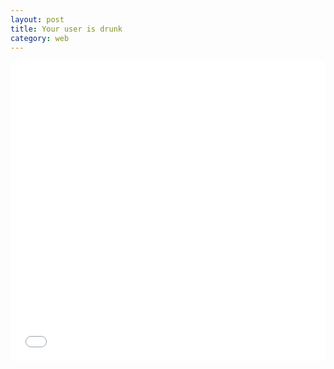 ```yaml
---
layout: post
title: Your user is drunk
category: web
---
```

<iframe width="100%" height="480" src="//www.youtube.com/embed/r2CbbBLVaPk?rel=0" frameborder="0" allowfullscreen></iframe>
